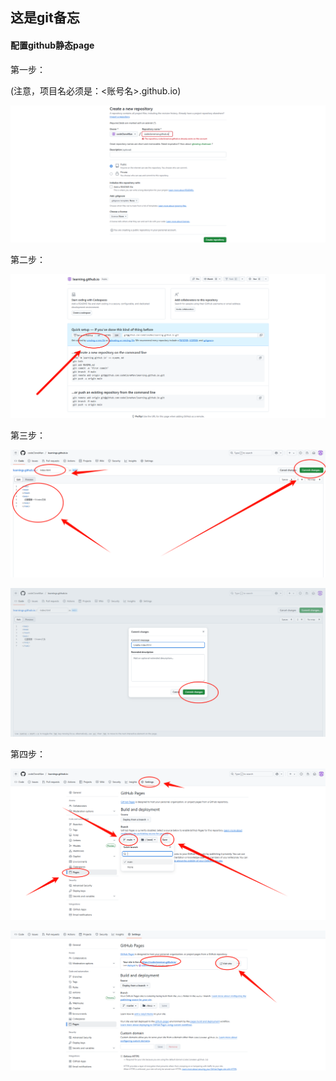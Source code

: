 ## 这是git备忘

#### 配置github静态page

第一步：

(注意，项目名必须是：<账号名>.github.io)

![alt text](../public/注意项目名.png)

第二步：

![alt text](../public/注意点击.png)

第三步：

![alt text](../public/index文件.png)

![alt text](../public/提交.png)

第四步：

![alt text](../public/等待.png)

![alt text](../public/网址.png)
